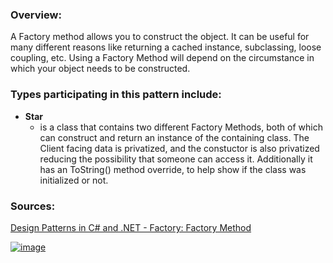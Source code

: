 ### **Overview:**

A Factory method allows you to construct the object.
It can be useful for many different reasons like returning a cached instance, subclassing, loose coupling, etc. Using a Factory Method will depend on the circumstance in which your object needs to be constructed.

### **Types participating in this pattern include:**

- **Star**
	- is a class that contains two different Factory Methods, both of which can construct and return an instance of the containing class. The Client facing data is privatized, and the constuctor is also privatized reducing the possibility that someone can access it. Additionally it has an ToString() method override, to help show if the class was initialized or not.

### **Sources:**
[Design Patterns in C# and .NET - Factory: Factory Method](https://www.udemy.com/course/design-patterns-csharp-dotnet/)

[![image](https://github.com/nicholasrwx/GangOfFourPatterns/blob/main/Imgs/back-arrow_1f519.png)](https://github.com/nicholasrwx/GangOfFourPatterns/tree/main)